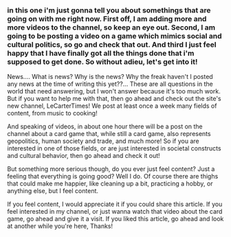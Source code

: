 ### in this one i'm just gonna tell you about somethings that are going on with me right now. First off, I am adding more and more videos to the channel, so keep an eye out. Second, I am going to be posting a video on a game which mimics social and cultural politics, so go and check that out. And third I just feel happy that I have finally got all the things done that i'm supposed to get done. So without adieu, let's get into it!

News…. What is news? Why is the news? Why the freak haven't I posted any news at the time of writing this yet??... These are all questions in the world that need answering, but I won't answer because it's too much work. But if you want to help me with that, then go ahead and check out the site's new channel, LeCarterTimes! We post at least once a week many fields of content, from music to cooking! 

And speaking of videos, in about one hour there will be a post on the channel about a card game that, while still a card game, also represents geopolitics, human society and trade, and much more! So if you are interested in one of those fields, or are just interested in societal constructs and cultural behavior, then go ahead and check it out!

But something more serious though, do you ever just feel content? Just a feeling that everything is going good? Well I do. Of course there are thighs that could make me happier, like cleaning up a bit, practicing a hobby, or anything else, but I feel content.

If you feel content, I would appreciate it if you could share this article. If you feel interested in my  channel, or just wanna watch that video about the card game, go ahead and give it a visit. If you liked this article, go ahead and look at another while you're here, Thanks!
